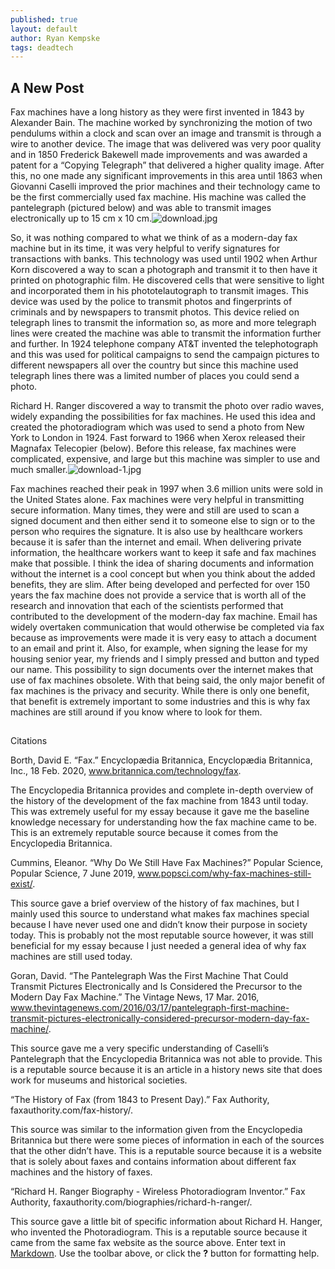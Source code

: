 ```yaml
---
published: true
layout: default
author: Ryan Kempske
tags: deadtech
---
```

## A New Post
Fax machines have a long history as they were first invented in 1843 by Alexander Bain. The machine worked by synchronizing the motion of two pendulums within a clock and scan over an image and transmit is through a wire to another device.  The image that was delivered was very poor quality and in 1850 Frederick Bakewell made improvements and was awarded a patent for a “Copying Telegraph” that delivered a higher quality image. After this, no one made any significant improvements in this area until 1863 when Giovanni Caselli improved the prior machines and their technology came to be the first commercially used fax machine. His machine was called the pantelegraph (pictured below) and was able to transmit images electronically up to 15 cm x 10 cm.![download.jpg]({{site.baseurl}}/assets/images/download.jpg)


So, it was nothing compared to what we think of as a modern-day fax machine but in its time, it was very helpful to verify signatures for transactions with banks. This technology was used until 1902 when Arthur Korn discovered a way to scan a photograph and transmit it to then have it printed on photographic film. He discovered cells that were sensitive to light and incorporated them in his phototelautograph to transmit images. This device was used by the police to transmit photos and fingerprints of criminals and by newspapers to transmit photos. This device relied on telegraph lines to transmit the information so, as more and more telegraph lines were created the machine was able to transmit the information further and further. In 1924 telephone company AT&T invented the telephotograph and this was used for political campaigns to send the campaign pictures to different newspapers all over the country but since this machine used telegraph lines there was a limited number of places you could send a photo. 

Richard H. Ranger discovered a way to transmit the photo over radio waves, widely expanding the possibilities for fax machines. He used this idea and created the photoradiogram which was used to send a photo from New York to London in 1924. Fast forward to 1966 when Xerox released their Magnafax Telecopier (below). Before this release, fax machines were complicated, expensive, and large but this machine was simpler to use and much smaller.![download-1.jpg]({{site.baseurl}}/assets/images/download-1.jpg)

Fax machines reached their peak in 1997 when 3.6 million units were sold in the United States alone. Fax machines were very helpful in transmitting secure information. Many times, they were and still are used to scan a signed document and then either send it to someone else to sign or to the person who requires the signature. It is also use by healthcare workers because it is safer than the internet and email. When delivering private information, the healthcare workers want to keep it safe and fax machines make that possible. I think the idea of sharing documents and information without the internet is a cool concept but when you think about the added benefits, they are slim. After being developed and perfected for over 150 years the fax machine does not provide a service that is worth all of the research and innovation that each of the scientists performed that contributed to the development of the modern-day fax machine. Email has widely overtaken communication that would otherwise be completed via fax because as improvements were made it is very easy to attach a document to an email and print it. Also, for example, when signing the lease for my housing senior year, my friends and I simply pressed and button and typed our name. This possibility to sign documents over the internet makes that use of fax machines obsolete. With that being said, the only major benefit of fax machines is the privacy and security. While there is only one benefit, that benefit is extremely important to some industries and this is why fax machines are still around if you know where to look for them. 

##

Citations

Borth, David E. “Fax.” Encyclopædia Britannica, Encyclopædia Britannica, Inc., 18 Feb. 2020, www.britannica.com/technology/fax.

The Encyclopedia Britannica provides and complete in-depth overview of the history of the development of the fax machine from 1843 until today. This was extremely useful for my essay because it gave me the baseline knowledge necessary for understanding how the fax machine came to be. This is an extremely reputable source because it comes from the Encyclopedia Britannica.

Cummins, Eleanor. “Why Do We Still Have Fax Machines?” Popular Science, Popular Science, 7 June 2019, www.popsci.com/why-fax-machines-still-exist/.

This source gave a brief overview of the history of fax machines, but I mainly used this source to understand what makes fax machines special because I have never used one and didn’t know their purpose in society today. This is probably not the most reputable source however, it was still beneficial for my essay because I just needed a general idea of why fax machines are still used today.

Goran, David. “The Pantelegraph Was the First Machine That Could Transmit Pictures Electronically and Is Considered the Precursor to the Modern Day Fax Machine.” The Vintage News, 17 Mar. 2016, www.thevintagenews.com/2016/03/17/pantelegraph-first-machine-transmit-pictures-electronically-considered-precursor-modern-day-fax-machine/.

This source gave me a very specific understanding of Caselli’s Pantelegraph that the Encyclopedia Britannica was not able to provide. This is a reputable source because it is an article in a history news site that does work for museums and historical societies.

“The History of Fax (from 1843 to Present Day).” Fax Authority, faxauthority.com/fax-history/.

This source was similar to the information given from the Encyclopedia Britannica but there were some pieces of information in each of the sources that the other didn’t have. This is a reputable source because it is a website that is solely about faxes and contains information about different fax machines and the history of faxes.

“Richard H. Ranger Biography - Wireless Photoradiogram Inventor.” Fax Authority, faxauthority.com/biographies/richard-h-ranger/.

This source gave a little bit of specific information about Richard H. Hanger, who invented the Photoradiogram. This is a reputable source because it came from the same fax website as the source above.
Enter text in [Markdown](http://daringfireball.net/projects/markdown/). Use the toolbar above, or click the **?** button for formatting help.

